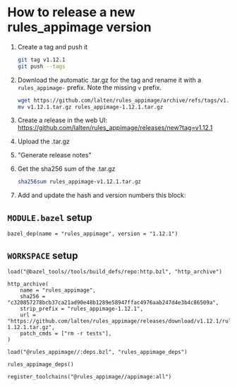 # How to release a new rules_appimage version

1. Create a tag and push it

    ```sh
    git tag v1.12.1
    git push --tags
    ```

2. Download the automatic .tar.gz for the tag and rename it with a `rules_appimage-` prefix. Note the missing `v` prefix.

    ```sh
    wget https://github.com/lalten/rules_appimage/archive/refs/tags/v1.12.1.tar.gz
    mv v1.12.1.tar.gz rules_appimage-1.12.1.tar.gz
    ```

3. Create a release in the web UI: <https://github.com/lalten/rules_appimage/releases/new?tag=v1.12.1>
4. Upload the .tar.gz
5. "Generate release notes"
6. Get the sha256 sum of the .tar.gz

    ```sh
    sha256sum rules_appimage-v1.12.1.tar.gz
    ```

7. Add and update the hash and version numbers this block:

## `MODULE.bazel` setup

```Starlark
bazel_dep(name = "rules_appimage", version = "1.12.1")
```

## `WORKSPACE` setup

```Starlark
load("@bazel_tools//tools/build_defs/repo:http.bzl", "http_archive")

http_archive(
    name = "rules_appimage",
    sha256 = "c320857278bcb37ca21ad90e48b1289e58947ffac4976aab247d4e3b4c86509a",
    strip_prefix = "rules_appimage-1.12.1",
    url = "https://github.com/lalten/rules_appimage/releases/download/v1.12.1/rules_appimage-1.12.1.tar.gz",
    patch_cmds = ["rm -r tests"],
)

load("@rules_appimage//:deps.bzl", "rules_appimage_deps")

rules_appimage_deps()

register_toolchains("@rules_appimage//appimage:all")
